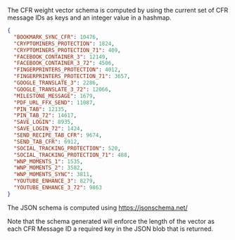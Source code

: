 The CFR weight vector schema is computed by using the current set of
CFR message IDs as keys and an integer value in a hashmap.

```json
{
  "BOOKMARK_SYNC_CFR": 10476,
  "CRYPTOMINERS_PROTECTION": 1824,
  "CRYPTOMINERS_PROTECTION_71": 409,
  "FACEBOOK_CONTAINER_3": 12149,
  "FACEBOOK_CONTAINER_3_72": 4506,
  "FINGERPRINTERS_PROTECTION": 4012,
  "FINGERPRINTERS_PROTECTION_71": 3657,
  "GOOGLE_TRANSLATE_3": 2286,
  "GOOGLE_TRANSLATE_3_72": 12066,
  "MILESTONE_MESSAGE": 1679,
  "PDF_URL_FFX_SEND": 11087,
  "PIN_TAB": 12135,
  "PIN_TAB_72": 14617,
  "SAVE_LOGIN": 8935,
  "SAVE_LOGIN_72": 1424,
  "SEND_RECIPE_TAB_CFR": 9674,
  "SEND_TAB_CFR": 6912,
  "SOCIAL_TRACKING_PROTECTION": 520,
  "SOCIAL_TRACKING_PROTECTION_71": 488,
  "WNP_MOMENTS_1": 1535,
  "WNP_MOMENTS_2": 3582,
  "WNP_MOMENTS_SYNC": 3811,
  "YOUTUBE_ENHANCE_3": 8279,
  "YOUTUBE_ENHANCE_3_72": 9863
}
```

The JSON schema is computed using https://jsonschema.net/

Note that the schema generated will enforce the length of the vector
as each CFR Message ID a required key in the JSON blob that is
returned.
